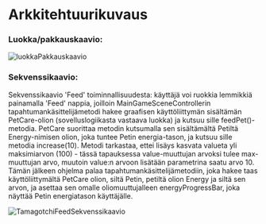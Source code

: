 # Arkkitehtuurikuvaus

### Luokka/pakkauskaavio:
![luokkaPakkauskaavio](https://user-images.githubusercontent.com/73843204/100111876-e3ea5e80-2e6e-11eb-8057-084ab24a9544.jpg)

### Sekvenssikaavio:
Sekvenssikaavio 'Feed' toiminnallisuudesta: käyttäjä voi ruokkia lemmikkiä painamalla 'Feed' nappia, joilloin MainGameSceneControllerin tapahtumankäsittelijämetodi hakee graafisen käyttöliittymän sisältämän PetCare-olion (sovelluslogiikasta vastaava luokka) ja kutsuu sille feedPet()-metodia. PetCare suorittaa metodin kutsumalla sen sisältämältä Petiltä Energy-nimisen olion, joka tuntee Petin energia-tason, ja kutsuu sille metodia increase(10). Metodi tarkastaa, ettei lisäys kasvata valueta yli maksimiarvon (100) - tässä tapauksessa value-muuttujan arvoksi tulee max-muuttujan arvo, muutoin value:n arvoon lisätään parametrina saatu arvo 10. Tämän jälkeen ohjelma palaa tapahtumankäsittelijämetodiin, joka hakee taas käyttöliittymältä PetCare olion, siltä Petin, petiltä olion Energy ja siltä sen arvon, ja asettaa sen omalle oliomuuttujalleen energyProgressBar, joka näyttää Petin energiatason käyttäjälle.

![TamagotchiFeedSekvenssikaavio](https://user-images.githubusercontent.com/73843204/100790794-a2325880-3418-11eb-8d0b-bca79e6b51e2.png)


